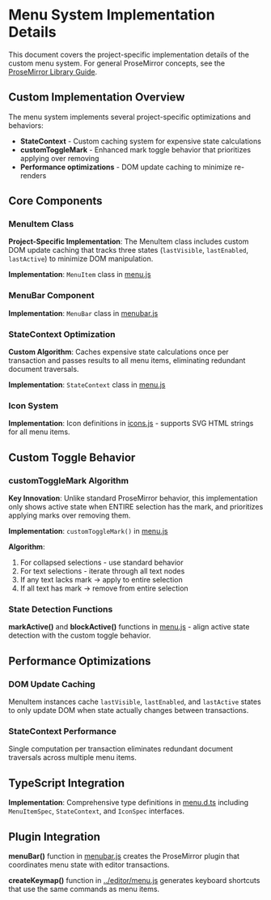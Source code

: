# Menu System Implementation Details

This document covers the project-specific implementation details of the custom menu system. For general ProseMirror concepts, see the [ProseMirror Library Guide](../../CLAUDE.md).

## Custom Implementation Overview

The menu system implements several project-specific optimizations and behaviors:
- **StateContext** - Custom caching system for expensive state calculations
- **customToggleMark** - Enhanced mark toggle behavior that prioritizes applying over removing
- **Performance optimizations** - DOM update caching to minimize re-renders

## Core Components

### MenuItem Class

**Project-Specific Implementation**: The MenuItem class includes custom DOM update caching that tracks three states (`lastVisible`, `lastEnabled`, `lastActive`) to minimize DOM manipulation.

**Implementation**: `MenuItem` class in [menu.js](menu.js)

### MenuBar Component

**Implementation**: `MenuBar` class in [menubar.js](menubar.js)

### StateContext Optimization

**Custom Algorithm**: Caches expensive state calculations once per transaction and passes results to all menu items, eliminating redundant document traversals.

**Implementation**: `StateContext` class in [menu.js](menu.js)

### Icon System

**Implementation**: Icon definitions in [icons.js](icons.js) - supports SVG HTML strings for all menu items.

## Custom Toggle Behavior

### customToggleMark Algorithm

**Key Innovation**: Unlike standard ProseMirror behavior, this implementation only shows active state when ENTIRE selection has the mark, and prioritizes applying marks over removing them.

**Implementation**: `customToggleMark()` in [menu.js](menu.js)

**Algorithm**:
1. For collapsed selections - use standard behavior
2. For text selections - iterate through all text nodes
3. If any text lacks mark → apply to entire selection  
4. If all text has mark → remove from entire selection

### State Detection Functions

**markActive()** and **blockActive()** functions in [menu.js](menu.js) - align active state detection with the custom toggle behavior.

## Performance Optimizations

### DOM Update Caching
MenuItem instances cache `lastVisible`, `lastEnabled`, and `lastActive` states to only update DOM when state actually changes between transactions.

### StateContext Performance  
Single computation per transaction eliminates redundant document traversals across multiple menu items.

## TypeScript Integration

**Implementation**: Comprehensive type definitions in [menu.d.ts](menu.d.ts) including `MenuItemSpec`, `StateContext`, and `IconSpec` interfaces.

## Plugin Integration

**menuBar()** function in [menubar.js](menubar.js) creates the ProseMirror plugin that coordinates menu state with editor transactions.

**createKeymap()** function in [../editor/menu.js](../editor/menu.js) generates keyboard shortcuts that use the same commands as menu items.

